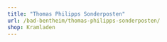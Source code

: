 ```yaml
---
title: "Thomas Philipps Sonderposten"
url: /bad-bentheim/thomas-philipps-sonderposten/
shop: Kramladen
---
```

